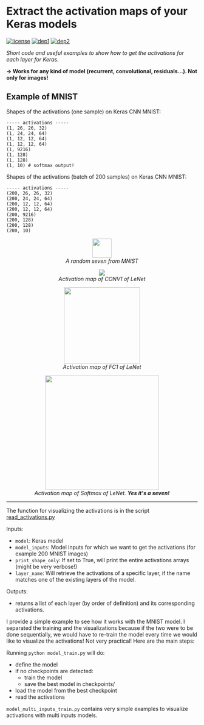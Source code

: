 # Extract the activation maps of your Keras models
[![license](https://img.shields.io/badge/License-Apache_2.0-brightgreen.svg)](https://github.com/philipperemy/keras-attention-mechanism/blob/master/LICENSE) [![dep1](https://img.shields.io/badge/Tensorflow-1.2+-blue.svg)](https://www.tensorflow.org/) [![dep2](https://img.shields.io/badge/Keras-2.0+-blue.svg)](https://keras.io/) 

*Short code and useful examples to show how to get the activations for each layer for Keras.*

**-> Works for any kind of model (recurrent, convolutional, residuals...). Not only for images!**

## Example of MNIST

Shapes of the activations (one sample) on Keras CNN MNIST:
```
----- activations -----
(1, 26, 26, 32)
(1, 24, 24, 64)
(1, 12, 12, 64)
(1, 12, 12, 64)
(1, 9216)
(1, 128)
(1, 128)
(1, 10) # softmax output!
```

Shapes of the activations (batch of 200 samples) on Keras CNN MNIST:
```
----- activations -----
(200, 26, 26, 32)
(200, 24, 24, 64)
(200, 12, 12, 64)
(200, 12, 12, 64)
(200, 9216)
(200, 128)
(200, 128)
(200, 10)
```

<p align="center">
  <img src="assets/0.png" width="50">
  <br><i>A random seven from MNIST</i>
</p>


<p align="center">
  <img src="assets/1.png">
  <br><i>Activation map of CONV1 of LeNet</i>
</p>

<p align="center">
  <img src="assets/2.png" width="200">
  <br><i>Activation map of FC1 of LeNet</i>
</p>


<p align="center">
  <img src="assets/3.png" width="300">
  <br><i>Activation map of Softmax of LeNet. <b>Yes it's a seven!</b></i>
</p>

<hr/>

The function for visualizing the activations is in the script [read_activations.py](https://github.com/philipperemy/keras-visualize-activations/blob/master/read_activations.py)

Inputs:
- `model`: Keras model
- `model_inputs`: Model inputs for which we want to get the activations (for example 200 MNIST images)
- `print_shape_only`: If set to True, will print the entire activations arrays (might be very verbose!)
- `layer_name`: Will retrieve the activations of a specific layer, if the name matches one of the existing layers of the model.

Outputs:
- returns a list of each layer (by order of definition) and its corresponding activations.

I provide a simple example to see how it works with the MNIST model. I separated the training and the visualizations because if the two were to be done sequentially, we would have to re-train the model every time we would like to visualize the activations! Not very practical! Here are the main steps:

Running `python model_train.py` will do:

- define the model
- if no checkpoints are detected:
  - train the model
  - save the best model in checkpoints/
- load the model from the best checkpoint
- read the activations

`model_multi_inputs_train.py` contains very simple examples to visualize activations with multi inputs models. 
